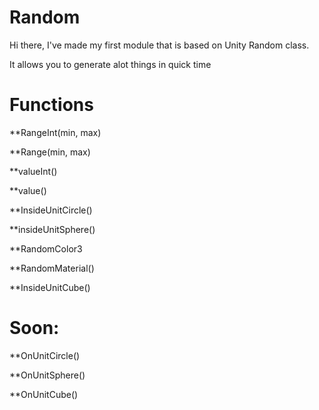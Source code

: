 # Random

Hi there, I've made my first module that is based on Unity Random class.

It allows you to generate alot things in quick time


# Functions

**RangeInt(min, max)

**Range(min, max)

**valueInt()

**value()

**InsideUnitCircle()

**insideUnitSphere()

**RandomColor3

**RandomMaterial()

**InsideUnitCube()

# Soon:

**OnUnitCircle()

**OnUnitSphere()

**OnUnitCube()

